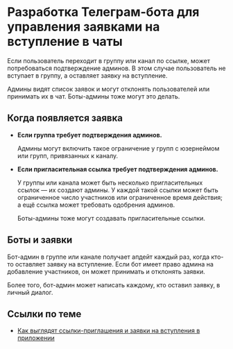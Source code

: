 # Разработка Телеграм-бота для управления заявками на вступление в чаты

Если пользователь переходит в группу или канал по ссылке, может потребоваться подтверждение админов. В этом случае
пользователь не вступает в группу, а оставляет заявку на вступление.

Админы видят список заявок и могут отклонять пользователей или принимать их в чат. Боты-админы тоже могут это делать.

## Когда появляется заявка

- **Если группа требует подтверждения админов.**

  Админы могут включить такое ограничение у групп с юзернеймом или групп, привязанных к каналу.

- **Если пригласительная ссылка требует подтверждения админов.**

  У группы или канала может быть несколько пригласительных ссылок — их создают админы. У каждой такой ссылки может быть
  ограниченное число участников или ограниченное время действия; а ещё ссылка может требовать одобрения админов.

  Боты-админы тоже могут создавать пригласительные ссылки.

## Боты и заявки

Бот-админ в группе или канале получает апдейт каждый раз, когда кто-то оставляет заявку на вступление.
Если бот имеет право админа на добавление участников, он может принимать и отклонять заявки.

Более того, бот-админ может написать каждому, кто оставил заявку, в личный диалог.

## Ссылки по теме

- [Как выглядят ссылки-приглашения и заявки на вступления в приложении](https://telegram.org/blog/shared-media-scrolling-calendar-join-requests-and-more#join-requests-for-groups-and-channels)
